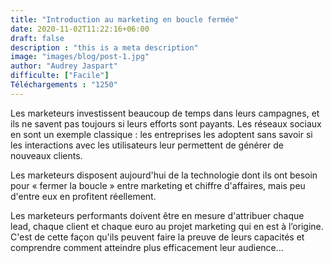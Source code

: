```yaml
---
title: "Introduction au marketing en boucle fermée"
date: 2020-11-02T11:22:16+06:00
draft: false
description : "this is a meta description"
image: "images/blog/post-1.jpg"
author: "Audrey Jaspart"
difficulte: ["Facile"]
Téléchargements : "1250"
---
```


Les marketeurs investissent beaucoup de temps dans leurs campagnes, et ils ne savent pas toujours si leurs efforts sont payants. Les réseaux sociaux en sont un exemple classique : les entreprises les adoptent sans savoir si les interactions avec les utilisateurs leur permettent de générer de nouveaux clients.

Les marketeurs disposent aujourd'hui de la technologie dont ils ont besoin pour « fermer la boucle » entre marketing et chiffre d'affaires, mais peu d'entre eux en profitent réellement. 

Les marketeurs performants doivent être en mesure d'attribuer chaque lead, chaque client et chaque euro au projet marketing qui en est à l’origine. C'est de cette façon qu'ils peuvent faire la preuve de leurs capacités et comprendre comment atteindre plus efficacement leur audience...
